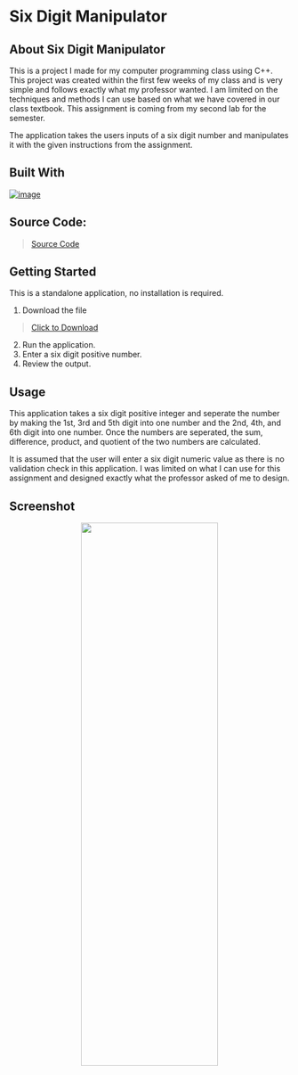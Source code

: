 # Six Digit Manipulator

## About Six Digit Manipulator

This is a project I made for my computer programming class using C++.
This project was created within the first few weeks of my class and
is very simple and follows exactly what my professor wanted. I am
limited on the techniques and methods I can use based on what we 
have covered in our class textbook. This assignment is coming 
from my second lab for the semester.

The application takes the users inputs of a six digit number
and manipulates it with the given instructions from the assignment.

## Built With

[![image](https://skillicons.dev/icons?i=cpp,visualstudio)](https://skillicons.dev)

## Source Code:
> [Source Code](https://github.com/ant-cantu/Six-Digit-Manipulator/blob/main/Six-Digit-Manipulator.cpp)

## Getting Started

This is a standalone application, no installation is required.

1. Download the file
> [Click to Download](https://github.com/ant-cantu/Six-Digit-Manipulator/blob/main/SixDigitManipulator.exe)

2. Run the application.
3. Enter a six digit positive number.
4. Review the output.

## Usage

This application takes a six digit positive integer and seperate the number by making the 
1st, 3rd and 5th digit into one number and the 2nd, 4th, and 6th digit into one number. 
Once the numbers are seperated, the sum, difference, product, and quotient of the two 
numbers are calculated. 

It is assumed that the user will enter a six digit numeric value as there is no validation check
in this application. I was limited on what I can use for this assignment and designed
exactly what the professor asked of me to design.

## Screenshot

<p align="center">
<img src="https://github.com/ant-cantu/Six-Digit-Manipulator/assets/137722821/bcda4a04-646c-4a5f-9af5-3586c6903a54" width="70%" height="50%"></img>
</p>

